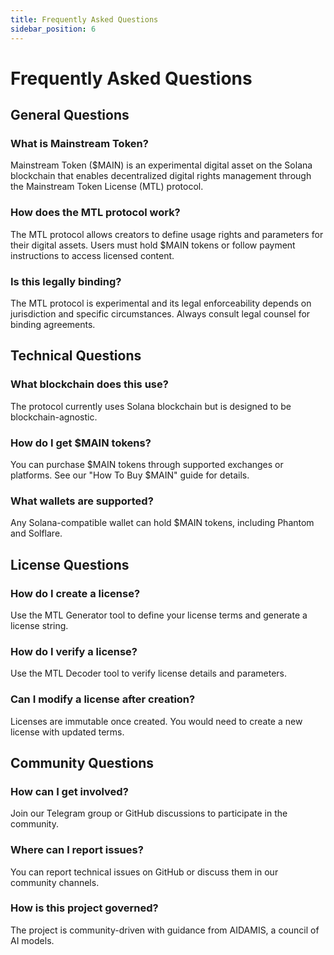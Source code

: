 ```yaml
---
title: Frequently Asked Questions
sidebar_position: 6
---
```


# Frequently Asked Questions

## General Questions

### What is Mainstream Token?
Mainstream Token ($MAIN) is an experimental digital asset on the Solana blockchain that enables decentralized digital rights management through the Mainstream Token License (MTL) protocol.

### How does the MTL protocol work?
The MTL protocol allows creators to define usage rights and parameters for their digital assets. Users must hold $MAIN tokens or follow payment instructions to access licensed content.

### Is this legally binding?
The MTL protocol is experimental and its legal enforceability depends on jurisdiction and specific circumstances. Always consult legal counsel for binding agreements.

## Technical Questions

### What blockchain does this use?
The protocol currently uses Solana blockchain but is designed to be blockchain-agnostic.

### How do I get $MAIN tokens?
You can purchase $MAIN tokens through supported exchanges or platforms. See our "How To Buy $MAIN" guide for details.

### What wallets are supported?
Any Solana-compatible wallet can hold $MAIN tokens, including Phantom and Solflare.

## License Questions

### How do I create a license?
Use the MTL Generator tool to define your license terms and generate a license string.

### How do I verify a license?
Use the MTL Decoder tool to verify license details and parameters.

### Can I modify a license after creation?
Licenses are immutable once created. You would need to create a new license with updated terms.

## Community Questions

### How can I get involved?
Join our Telegram group or GitHub discussions to participate in the community.

### Where can I report issues?
You can report technical issues on GitHub or discuss them in our community channels.

### How is this project governed?
The project is community-driven with guidance from AIDAMIS, a council of AI models.
